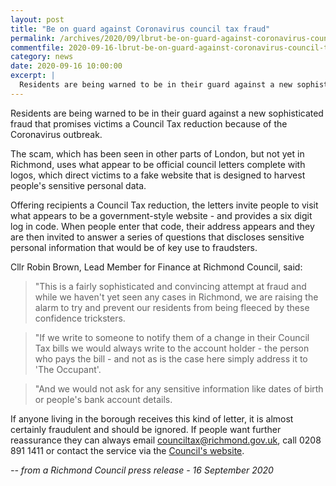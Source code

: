 ```yaml
---
layout: post
title: "Be on guard against Coronavirus council tax fraud"
permalink: /archives/2020/09/lbrut-be-on-guard-against-coronavirus-council-tax-fraud.html
commentfile: 2020-09-16-lbrut-be-on-guard-against-coronavirus-council-tax-fraud
category: news
date: 2020-09-16 10:00:00
excerpt: |
  Residents are being warned to be in their guard against a new sophisticated fraud that promises victims a Council Tax reduction because of the Coronavirus outbreak.
---
```


Residents are being warned to be in their guard against a new sophisticated fraud that promises victims a Council Tax reduction because of the Coronavirus outbreak.

The scam, which has been seen in other parts of London, but not yet in Richmond, uses what appear to be official council letters complete with logos, which direct victims to a fake website that is designed to harvest people's sensitive personal data.

Offering recipients a Council Tax reduction, the letters invite people to visit what appears to be a government-style website - and provides a six digit log in code. When people enter that code, their address appears and they are then invited to answer a series of questions that discloses sensitive personal information that would be of key use to fraudsters.

Cllr Robin Brown, Lead Member for Finance at Richmond Council, said:

> "This is a fairly sophisticated and convincing attempt at fraud and while we haven't yet seen any cases in Richmond, we are raising the alarm to try and prevent our residents from being fleeced by these confidence tricksters.

> "If we write to someone to notify them of a change in their Council Tax bills we would always write to the account holder - the person who pays the bill - and not as is the case here simply address it to 'The Occupant'.

> "And we would not ask for any sensitive information like dates of birth or people's bank account details.

If anyone living in the borough receives this kind of letter, it is almost certainly fraudulent and should be ignored. If people want further reassurance they can always email [counciltax@richmond.gov.uk](mailto:counciltax@richmond.gov.uk), call 0208 891 1411 or contact the service via the [Council's website](https://www.richmond.gov.uk/services/council_tax).

<cite>-- from a Richmond Council press release - 16 September 2020</cite>
